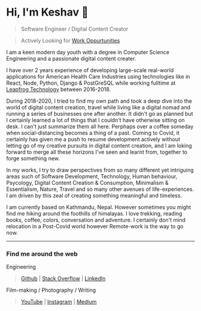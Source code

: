 # Hi, I'm Keshav 👋

> Software Engineer / Digital Content Creator

> Actively Looking for [Work Oppurtunities](mailto:keshav.dulal@gmail.com)

I am a keen modern day youth with a degree in Computer Science Engineering and a passionate digital content creater.

I have over 2 years experience of developing large-scale real-world applications for American Health Care Industries using technologies like in React, Node, Python, Django & PostGreSQL while working fulltime at [Leapfrog Technology](https://www.lftechnology.com) between 2016-2018.
<!-- To summariz my learning experience as a web developer is to understanding the problem and finding solutions while communicating actively with team and client. -->

During 2018-2020, I tried to find my own path and took a deep dive into the world of digital content creation, travel while living like a digital nomad and running a series of businesses one after another. It didn't go as planned but I certainly learned a lot of things that I couldn't have otherwise sitting on desk. I can't just summarize them all here. Perphaps over a coffee someday when social-distancing becomes a thing of a past. Coming to Covid, it certainly has given me a push to resume development actively without letting go of my creative pursuits in digital content creation, and I am loking forward to merge all these horizons I've seen and learnt from, together to forge something new.

In my works, I try to draw perspectives from so many different yet intriguing areas such of Software Development, Technology, Human behaviour, Psycology, Digital Content Creation & Consumption, Minimalism & Essentialism, Nature, Travel and so many other avenues of life-experiences. I am driven by this zeal of creating something meaningful and timeless.

I am currently based on Kathmandu, Nepal. However sometimes you might find me hiking around the foothills of himalayas. I love trekking, reading books, coffee, colors, conversation and adventure. I certainly don't mind relocation in a Post-Covid world however Remote-work is the way to go now.

---

### Find me around the web
Engineering

> [Github](https://github.com/Keshavdulal) | [Stack Overflow](https://stackoverflow.com/users/3556531/keshavdulal?tab=profile) | [LinkedIn](https://linkedin.com/keshavdulal)

Film-making / Photography / Writing

> [YouTube](https://www.youtube.com/keshavdulal) | [Instagram](https://www.instagram.com/keshav.dulal) | [Medium](https://medium.com/@keshavdulal)

<!-- [Gears](https://kit.co/keshavdulal) -->

<!-- [Email](mailto:keshav.dulal@gmail.com) | -->
<!-- [Twitter](https://twitter.com/keshavdulal) -->